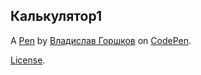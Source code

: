 Калькулятор1
------------


A [Pen](https://codepen.io/dowmxrbt-the-looper/pen/EaYVvgM) by [Владислав Горшков](https://codepen.io/dowmxrbt-the-looper) on [CodePen](https://codepen.io).

[License](https://codepen.io/license/pen/EaYVvgM).